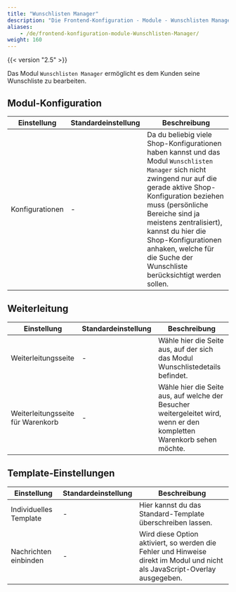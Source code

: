 ```yaml
---
title: "Wunschlisten Manager"
description: "Die Frontend-Konfiguration - Module - Wunschlisten Manager"
aliases:
    - /de/frontend-konfiguration-module-Wunschlisten-Manager/
weight: 160
---
```



{{< version "2.5" >}}

Das Modul `Wunschlisten Manager` ermöglicht es dem Kunden seine Wunschliste zu bearbeiten.

## Modul-Konfiguration

<table>
	<thead>
		<tr>
			<th>Einstellung</th>
			<th>Standardeinstellung</th>
			<th>Beschreibung</th>
		</tr>
	</thead>
	<tbody>
		<tr>
			<td>Konfigurationen</td>
			<td>-</td>
			<td>Da du beliebig viele Shop-Konfigurationen haben kannst und das Modul <code>Wunschlisten Manager</code> sich nicht zwingend nur auf die gerade aktive Shop-Konfiguration beziehen muss (persönliche Bereiche sind ja meistens zentralisiert), kannst du hier die Shop-Konfigurationen anhaken, welche für die Suche der Wunschliste berücksichtigt werden sollen.</td>
		</tr>
	</tbody>
</table>

## Weiterleitung

<table>
	<thead>
		<tr>
			<th>Einstellung</th>
			<th>Standardeinstellung</th>
			<th>Beschreibung</th>
		</tr>
	</thead>
	<tbody>
		<tr>
			<td>Weiterleitungsseite</td>
			<td>-</td>
			<td>Wähle hier die Seite aus, auf der sich das Modul <docrobot_route name="wishlist-details">Wunschlistedetails</docrobot_route> befindet.</td>
		</tr>
        <tr>
            <td>Weiterleitungsseite für Warenkorb</td>
            <td>-</td>
            <td>Wähle hier die Seite aus, auf welche der Besucher weitergeleitet wird, wenn er den kompletten Warenkorb sehen möchte.</td>
        </tr>
	</tbody>
</table>

## Template-Einstellungen

<table>
	<thead>
		<tr>
			<th>Einstellung</th>
			<th>Standardeinstellung</th>
			<th>Beschreibung</th>
		</tr>
	</thead>
	<tbody>
		<tr>
			<td>Individuelles Template</td>
			<td>-</td>
			<td>Hier kannst du das Standard-Template überschreiben lassen.</td>
		</tr>
		<tr>
			<td>Nachrichten einbinden</td>
			<td>-</td>
			<td>Wird diese Option aktiviert, so werden die Fehler und Hinweise direkt im Modul und nicht als JavaScript-Overlay ausgegeben.</td>
		</tr>
	</tbody>
</table>
